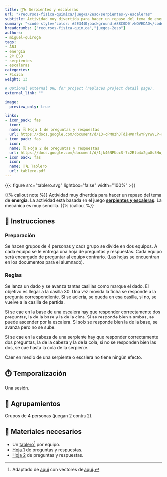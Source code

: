 ```yaml
---
title: 🐍🪜 Serpientes y escaleras
url: "/recursos-fisica-quimica/juegos/2eso/serpientes-y-escaleras"
subtitle: Actividad muy divertida para hacer un repaso del tema de energía
summary: "<code style='color: #2E3440;background:#88C0D0'>NOVEDAD</code><br>Actividad muy divertida para hacer un repaso del tema de energía."
breadcrumbs: ["recursos-fisica-quimica","juegos-2eso"]
authors:
- miguel-quiroga
tags:
- ABJ
- energía
- 2º ESO
- serpientes
- escaleras
categories:
- Física
weight: 13

# Optional external URL for project (replaces project detail page).
external_link: ""

image:
  preview_only: true

links:
- icon_pack: fas
  icon:
  name: 🗒️ Hoja 1 de preguntas y respuestas
  url: https://docs.google.com/document/d/13-cPMUzhJTdiHVnrlwYPyrwVLP-rYmywYNd_4k0NuRY/edit?usp=sharing
- icon_pack: fas
  icon:
  name: 🗒️ Hoja 2 de preguntas y respuestas
  url: https://docs.google.com/document/d/1jk46NPUocS-7c2Rlo4x2guGs5Hu_Kp-BNwsx4xG884c/edit?usp=sharing
- icon_pack: fas
  icon:
  name: 🐍🪜 Tablero
  url: tablero.pdf
---
```


{{< figure src="tablero.svg" lightbox="false" width="100%" >}}

{{% callout note %}}
Actividad muy divertida para hacer un repaso del tema de **energía**. La actividad está basada en el juego [**serpientes y escaleras**](https://es.wikipedia.org/wiki/Serpientes_y_escaleras). La mecánica es muy sencilla.
{{% /callout %}}

## 📜 Instrucciones

### Preparación

Se hacen grupos de 4 personas y cada grupo se divide en dos equipos. A cada equipo se le entrega una hoja de preguntas y respuestas. Cada equipo será encargado de preguntar al equipo contrario. (Las hojas se encuentran en los documentos para el alumnado).

### Reglas

Se lanza un dado y se avanza tantas casillas como marque el dado. El objetivo es llegar a la casilla 30. Una vez movida la ficha se responde a la pregunta correspondiente. Si se acierta, se queda en esa casilla, si no, se vuelve a la casilla de partida.

Si se cae en la base de una escalera hay que responder correctamente dos preguntas, la de la base y la de la cima. Si se responde bien a ambas, se puede ascender por la escalera. Si solo se responde bien la de la base, se avanza pero no se sube.

Si se cae en la cabeza de una serpiente hay que responder correctamente dos preguntas, la de la cabeza y la de la cola, si no se responden bien las dos, se cae hasta la cola de la serpiente.

Caer en medio de una serpiente o escalera no tiene ningún efecto.

## ⏱️ Temporalización

Una sesión.

## 👥 Agrupamientos

Grupos de 4 personas (juegan 2 contra 2).

## 💼 Materiales necesarios

- Un [tablero](tablero.pdf)[^1] por equipo.
- [Hoja 1](https://docs.google.com/document/d/13-cPMUzhJTdiHVnrlwYPyrwVLP-rYmywYNd_4k0NuRY/edit?usp=sharing) de preguntas y respuestas.
- [Hoja 2](https://docs.google.com/document/d/1jk46NPUocS-7c2Rlo4x2guGs5Hu_Kp-BNwsx4xG884c/edit?usp=sharing) de preguntas y respuestas.

[^1]: Adaptado de [aquí](https://www.chegg.com/homework-help/questions-and-answers/using-c-program-snake-ladder-game-two-players-human-player-computer-player-game-going-prog-q30822830) con vectores de [aquí](https://zeevector.com/snake-ludo-vector/).